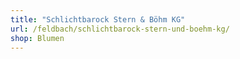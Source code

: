 ```yaml
---
title: "Schlichtbarock Stern & Böhm KG"
url: /feldbach/schlichtbarock-stern-und-boehm-kg/
shop: Blumen
---
```

